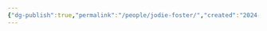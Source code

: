 ```yaml
---
{"dg-publish":true,"permalink":"/people/jodie-foster/","created":"2024-05-07","updated":"2024-05-07"}
---
```


